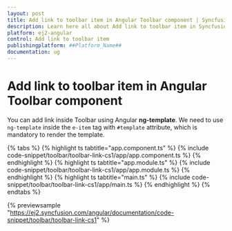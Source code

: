 ```yaml
---
layout: post
title: Add link to toolbar item in Angular Toolbar component | Syncfusion
description: Learn here all about Add link to toolbar item in Syncfusion ##Platform_Name## Toolbar component of Syncfusion Essential JS 2 and more.
platform: ej2-angular
control: Add link to toolbar item 
publishingplatform: ##Platform_Name##
documentation: ug
---
```


# Add link to toolbar item in Angular Toolbar component

You can add link inside Toolbar using Angular **ng-template**. We need to use `ng-template` inside the `e-item` tag with `#template` attribute, which is mandatory to render the template.

{% tabs %}
{% highlight ts tabtitle="app.component.ts" %}
{% include code-snippet/toolbar/toolbar-link-cs1/app/app.component.ts %}
{% endhighlight %}
{% highlight ts tabtitle="app.module.ts" %}
{% include code-snippet/toolbar/toolbar-link-cs1/app/app.module.ts %}
{% endhighlight %}
{% highlight ts tabtitle="main.ts" %}
{% include code-snippet/toolbar/toolbar-link-cs1/app/main.ts %}
{% endhighlight %}
{% endtabs %}
  
{% previewsample "https://ej2.syncfusion.com/angular/documentation/code-snippet/toolbar/toolbar-link-cs1" %}